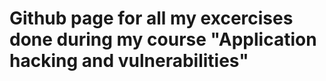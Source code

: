 # Github page for all my excercises done during my course "Application hacking and vulnerabilities"
